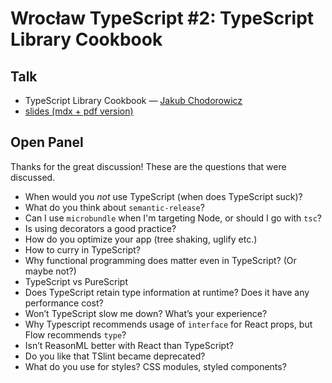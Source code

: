 # Wrocław TypeScript #2: TypeScript Library Cookbook

## Talk

- TypeScript Library Cookbook — [Jakub Chodorowicz](https://github.com/chodorowicz)
- [slides (mdx + pdf version)](https://github.com/chodorowicz/talk-ts-library)

## Open Panel

Thanks for the great discussion! These are the questions that were discussed.

- When would you _not_ use TypeScript (when does TypeScript suck)?
- What do you think about `semantic-release`?
- Can I use `microbundle` when I'm targeting Node, or should I go with `tsc`?
- Is using decorators a good practice?
- How do you optimize your app (tree shaking, uglify etc.)
- How to curry in TypeScript?
- Why functional programming does matter even in TypeScript? (Or maybe not?)
- TypeScript vs PureScript
- Does TypeScript retain type information at runtime? Does it have any performance cost?
- Won’t TypeScript slow me down? What’s your experience?
- Why Typescript recommends usage of `interface` for React props, but Flow recommends `type`?
- Isn’t ReasonML better with React than TypeScript?
- Do you like that TSlint became deprecated?
- What do you use for styles? CSS modules, styled components?
